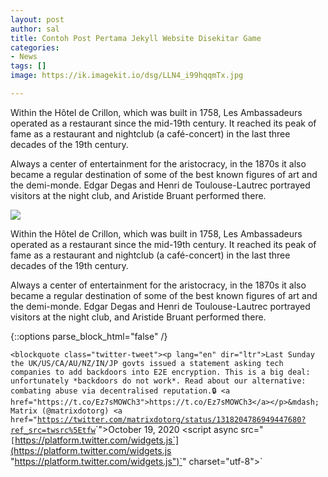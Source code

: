 ```yaml
---
layout: post
author: sal
title: Contoh Post Pertama Jekyll Website Disekitar Game
categories:
- News
tags: []
image: https://ik.imagekit.io/dsg/LLN4_i99hqqmTx.jpg

---
```

Within the Hôtel de Crillon, which was built in 1758, Les Ambassadeurs operated as a restaurant since the mid-19th century. It reached its peak of fame as a restaurant and nightclub (a café-concert) in the last three decades of the 19th century.

Always a center of entertainment for the aristocracy, in the 1870s it also became a regular destination of some of the best known figures of art and the demi-monde. Edgar Degas and Henri de Toulouse-Lautrec portrayed visitors at the night club, and Aristide Bruant performed there.

![](https://ik.imagekit.io/dsg/LLN1_PztZIpvOEov.jpg)

Within the Hôtel de Crillon, which was built in 1758, Les Ambassadeurs operated as a restaurant since the mid-19th century. It reached its peak of fame as a restaurant and nightclub (a café-concert) in the last three decades of the 19th century.

Always a center of entertainment for the aristocracy, in the 1870s it also became a regular destination of some of the best known figures of art and the demi-monde. Edgar Degas and Henri de Toulouse-Lautrec portrayed visitors at the night club, and Aristide Bruant performed there.

{::options parse_block_html="false" /}

<div class="center">

`<blockquote class="twitter-tweet"><p lang="en" dir="ltr">Last Sunday the UK/US/CA/AU/NZ/IN/JP govts issued a statement asking tech companies to add backdoors into E2E encryption. This is a big deal: unfortunately *backdoors do not work*. Read about our alternative: combating abuse via decentralised reputation.🔒 <a href="https://t.co/Ez7sMOWCh3">https://t.co/Ez7sMOWCh3</a></p>&mdash; Matrix (@matrixdotorg) <a href="`[`https://twitter.com/matrixdotorg/status/1318204786949447680?ref_src=twsrc%5Etfw`](https://twitter.com/matrixdotorg/status/1318204786949447680?ref_src=twsrc%5Etfw "https://twitter.com/matrixdotorg/status/1318204786949447680?ref_src=twsrc%5Etfw")`">October 19, 2020</a></blockquote> <script async src="`[`https://platform.twitter.com/widgets.js`](https://platform.twitter.com/widgets.js "https://platform.twitter.com/widgets.js")`" charset="utf-8"></script>`

</div>